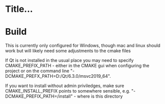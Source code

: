 # Title...

# Build
This is currently only configured for Windows, though mac and linux should work but will likely need some adjustments to the cmake files

If Qt is not installed in the usual place you may need to specify CMAKE_PREFIX_PATH - either in the CMAKE gui when configuring the project
or on the command line "-DCMAKE_PREFX_PATH=D:/Qt/6.3.0/msvc2019_64".

If you want to install without admin priviledges, make sure CMAKE_INSTALL_PREFIX points to somewhere sensible, e.g.
"-DCMAKE_PREFIX_PATH=<source>/install" - where <source> is this directory
